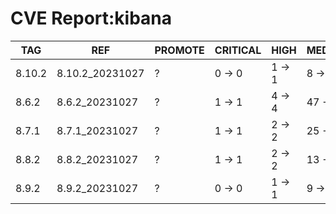 # CVE Report:kibana
|  TAG   |       REF       | PROMOTE | CRITICAL |  HIGH  |  MEDIUM  |   LOW    | UNKNOWN |
|--------|-----------------|---------|----------|--------|----------|----------|---------|
| 8.10.2 | 8.10.2_20231027 | ?       | 0 -> 0   | 1 -> 1 | 8 -> 8   | 23 -> 23 | 0 -> 0  |
| 8.6.2  | 8.6.2_20231027  | ?       | 1 -> 1   | 4 -> 4 | 47 -> 47 | 51 -> 51 | 0 -> 0  |
| 8.7.1  | 8.7.1_20231027  | ?       | 1 -> 1   | 2 -> 2 | 25 -> 25 | 37 -> 37 | 0 -> 0  |
| 8.8.2  | 8.8.2_20231027  | ?       | 1 -> 1   | 2 -> 2 | 13 -> 13 | 26 -> 26 | 0 -> 0  |
| 8.9.2  | 8.9.2_20231027  | ?       | 0 -> 0   | 1 -> 1 | 9 -> 9   | 22 -> 22 | 0 -> 0  |
